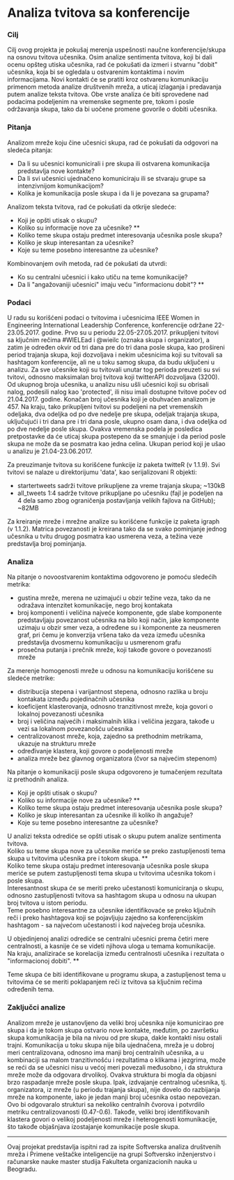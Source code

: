 # Analiza tvitova sa konferencije 



### Cilj 

Cilj ovog projekta je pokušaj merenja uspešnosti naučne konferencije/skupa na osnovu tvitova učesnika. Osim analize sentimenta tvitova, koji bi dali ocenu opšteg utiska učesnika, rad će pokušati da izmeri i stvarnu "dobit" učesnika, koja bi se ogledala u ostvarenim kontaktima i novim informacijama. Novi kontakti će se pratiti kroz ostvarenu komunikaciju primenom metoda analize društvenih mreža, a uticaj izlaganja i predavanja putem analize teksta tvitova. Obe vrste analiza će biti sprovedene nad podacima podeljenim na vremenske segmente pre, tokom i posle održavanja skupa, tako da bi uočene promene govorile o dobiti učesnika.  



### Pitanja

Analizom mreže koju čine učesnici skupa, rad će pokušati da odgovori na sledeća pitanja:

* Da li su učesnici komunicirali i pre skupa ili ostvarena komunikacija predstavlja nove kontakte?
* Da li svi učesnici ujednačeno komuniciraju ili se stvaraju grupe sa intenzivnijom komunikacijom?
* Kolika je komunikacija posle skupa i da li je povezana sa grupama?

Analizom teksta tvitova, rad će pokušati da otkrije sledeće:

* Koji je opšti utisak o skupu?
* Koliko su informacije nove za učesnike? **
* Koliko teme skupa ostaju predmet interesovanja učesnika posle skupa?
* Koliko je skup interesantan za učesnike?
* Koje su teme posebno interesantne za učesnike?

Kombinovanjem ovih metoda, rad će pokušati da utvrdi:

* Ko su centralni učesnici i kako utiču na teme komunikacije?
* Da li "angažovaniji učesnici" imaju veću "informacionu dobit"? **  



### Podaci

U radu su korišćeni podaci o tvitovima i učesnicima IEEE Women in Engineering International Leadership Conference, konferencije održane 22-23.05.2017. godine. Prvo su u periodu 22.05-27.05.2017. prikupljeni tvitovi sa ključnim rečima #WIELEad i @wieilc (oznaka skupa i organizator), a zatim je određen okvir od tri dana pre do tri dana posle skupa, kao prošireni period trajanja skupa, koji dozvoljava i nekim učesnicima koji su tvitovali sa hashtagom konferencije, ali ne u toku samog skupa, da budu uključeni u analizu. Za sve učesnike koji su tvitovali unutar tog perioda preuzeti su svi tvitovi, odnosno maksimalan broj tvitova koji twitterAPI dozvoljava (3200). Od ukupnog broja učesnika, u analizu nisu ušli učesnici koji su obrisali nalog, podesili nalog kao 'protected', ili nisu imali dostupne tvitove počev od 21.04.2017. godine. Konačan broj učesnika koji je obuhvaćen analizom je 457. Na kraju, tako prikupljeni tvitovi su podeljeni na pet vremenskih odeljaka, dva odeljka od po dve nedelje pre skupa, odeljak trajanja skupa, uključujući i tri dana pre i tri dana posle, ukupno osam dana, i dva odeljka od po dve nedelje posle skupa. Ovakva vremenska podela je posledica pretpostavke da će uticaj skupa postepeno da se smanjuje i da period posle skupa ne može da se posmatra kao jedna celina. Ukupan period koji je ušao u analizu je 21.04-23.06.2017.

Za preuzimanje tvitova su korišćene funkcije iz paketa twitteR (v 1.1.9).
Svi tvitovi se nalaze u direktorijumu 'data', kao serijalizovani R objekti:
* startertweets sadrži tvitove prikupljene za vreme trajanja skupa; ~130kB
* all_tweets 1:4 sadrže tvitove prikupljane po učesniku (fajl je podeljen na 4 dela samo zbog ograničenja postavljanja velikih fajlova na GitHub); ~82MB

Za kreiranje mreže i mrežne analize su korišćene funkcije iz paketa igraph (v 1.1.2). Matrica povezanosti je kreirana tako da se svako pominjanje jednog učesnika u tvitu drugog posmatra kao usmerena veza, a težina veze predstavlja broj pominjanja.  



### Analiza

Na pitanje o novoostvarenim kontaktima odgovoreno je pomoću sledećih metrika:
* gustina mreže, merena ne uzimajući u obzir težine veza, tako da ne odražava intenzitet komunikacije, nego broj kontakata
* broj komponenti i veličina najveće komponente, gde slabe komponente predstavljaju povezanost učesnika na bilo koji način, jake komponente uzimaju u obzir smer veza, a određene su i komponente za neusmeren graf, pri čemu je konverzija vršena tako da veza između učesnika predstavlja dvosmernu komunikaciju u usmerenom grafu
* prosečna putanja i prečnik mreže, koji takođe govore o povezanosti mreže

Za merenje homogenosti mreže u odnosu na komunikaciju korišćene su sledeće metrike:
* distribucija stepena i varijantnost stepena, odnosno razlika u broju kontakata između pojedinačnih učesnika
* koeficijent klasterovanja, odnosno tranzitivnost mreže, koja govori o lokalnoj povezanosti učesnika
* broj i veličina najvećih i maksimalnih klika i veličina jezgara, takođe u vezi sa lokalnom povezanošću učesnika
* centralizovanost mreže, koja, zajedno sa prethodnim metrikama, ukazuje na strukturu mreže
* određivanje klastera, koji govore o podeljenosti mreže
* analiza mreže bez glavnog organizatora (čvor sa najvećim stepenom)

Na pitanje o komunikaciji posle skupa odgovoreno je tumačenjem rezultata iz prethodnih analiza.  
* Koji je opšti utisak o skupu?
* Koliko su informacije nove za učesnike? **
* Koliko teme skupa ostaju predmet interesovanja učesnika posle skupa?
* Koliko je skup interesantan za učesnike ili koliko ih angažuje?
* Koje su teme posebno interesantne za učesnike?

U analizi teksta odrediće se opšti utisak o skupu putem analize sentimenta tvitova.  
Koliko su teme skupa nove za učesnike meriće se preko zastupljenosti tema skupa u tvitovima učesnika pre i tokom skupa.  **  
Koliko teme skupa ostaju predmet interesovanja učesnika posle skupa meriće se putem zastupljenosti tema skupa u tvitovima učesnika tokom i posle skupa.  
Interesantnost skupa će se meriti preko učestanosti komuniciranja o skupu, odnosno zastupljenosti tvitova sa hashtagom skupa u odnosu na ukupan broj tvitova u istom periodu.  
Teme posebno interesantne za učesnike identifikovaće se preko ključnih reči i preko hashtagova koji se pojavljuju zajedno sa konferencijskim hashtagom - sa najvećom učestanosti i kod najvećeg broja učesnika.  


U objedinjenoj analizi odrediće se centralni učesnici prema četiri mere centralnosti, a kasnije će se videti njihova uloga u temama komunikacije.  
Na kraju, analiziraće se korelacija između centralnosti učesnika i rezultata o "informacionoj dobiti". **


Teme skupa će biti identifikovane u programu skupa, a zastupljenost tema u tvitovima će se meriti poklapanjem reči iz tvitova sa ključnim rečima određenih tema.  



### Zaključci analize

Analizom mreže je ustanovljeno da veliki broj učesnika nije komunicirao pre skupa i da je tokom skupa ostvario nove kontakte, međutim, po završetku skupa komunikacija je bila na nivou od pre skupa, dakle kontakti nisu ostali trajni. Komunikacija u toku skupa nije bila ujednačena, mreža je u dobroj meri centralizovana, odnosno ima manji broj centralnih učesnika, a u kombinaciji sa malom tranzitivnošću i rezultatima o klikama i jezgrima, može se reći da se učesnici nisu u većoj meri povezali međusobno, i da struktura mreže može da odgovara drvolikoj. Ovakva struktura bi mogla da objasni brzo raspadanje mreže posle skupa. Ipak, izdvajanje centralnog učesnika, tj. organizatora, iz mreže (u periodu trajanja skupa), nije dovelo do razbijanja mreže na komponente, iako je jedan manji broj učesnika ostao nepovezan. Ovo bi odgovaralo strukturi sa nekoliko centralnih čvorova i potvrdilo metriku centralizovanosti (0.47-0.6). Takođe, veliki broj identifikovanih klastera govori o velikoj podeljenosti mreže i heterogenosti komunikacije, što takođe objašnjava izostajanje komunikacije posle skupa.  



***
Ovaj projekat predstavlja ispitni rad za ispite Softverska analiza društvenih mreža i Primene veštačke inteligencije na grupi Softversko inženjerstvo i računarske nauke master studija Fakulteta organizacionih nauka u Beogradu.
